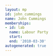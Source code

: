 ```yaml
---
layout: mp
id: john_cummings
name: John Cummings
memberships:
- id: lab
  name: Labour Party
  start: 
  end: '2010-03-30'
autogenerated: true
---
```

